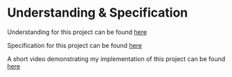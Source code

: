 # Understanding & Specification

Understanding for this project can be found [here](https://cs50.harvard.edu/ai/2020/projects/2/pagerank/#understanding)

Specification for this project can be found [here](https://cs50.harvard.edu/ai/2020/projects/2/pagerank/#specification)

A short video demonstrating my implementation of this project can be found [here](https://youtu.be/eM3KBouZW8U)